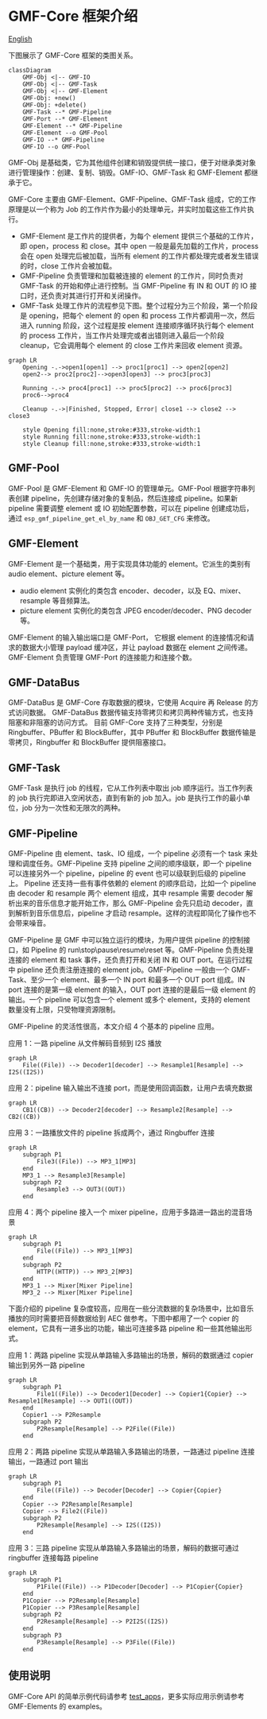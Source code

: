 # GMF-Core 框架介绍
[English](gmf_core/README.md)

下图展示了 GMF-Core 框架的类图关系。
```mermaid
classDiagram
    GMF-Obj <|-- GMF-IO
    GMF-Obj <|-- GMF-Task
    GMF-Obj <|-- GMF-Element
    GMF-Obj: +new()
    GMF-Obj: +delete()
    GMF-Task --* GMF-Pipeline
    GMF-Port --* GMF-Element
    GMF-Element --* GMF-Pipeline
    GMF-Element --o GMF-Pool
    GMF-IO --* GMF-Pipeline
    GMF-IO --o GMF-Pool
```

GMF-Obj 是基础类，它为其他组件创建和销毁提供统一接口，便于对继承类对象进行管理操作：创建、复制、销毁。GMF-IO、GMF-Task 和 GMF-Element 都继承于它。

GMF-Core 主要由 GMF-Element、GMF-Pipeline、GMF-Task 组成，它的工作原理是以一个称为 Job 的工作片作为最小的处理单元，并实时加载这些工作片执行。
- GMF-Element 是工作片的提供者，为每个 element 提供三个基础的工作片，即 open，process 和 close。其中 open 一般是最先加载的工作片，process 会在 open 处理完后被加载，当所有 element 的工作片都处理完或者发生错误的时，close 工作片会被加载。
- GMF-Pipeline 负责管理和加载被连接的 element 的工作片，同时负责对 GMF-Task 的开始和停止进行控制。当 GMF-Pipeline 有 IN 和 OUT 的 IO 接口时，还负责对其进行打开和关闭操作。
- GMF-Task 处理工作片的流程参见下图。整个过程分为三个阶段，第一个阶段是 opening，把每个 element 的 open 和 process 工作片都调用一次，然后进入 running 阶段，这个过程是按 element 连接顺序循环执行每个 element 的 process 工作片，当工作片处理完或者出错则进入最后一个阶段 cleanup，它会调用每个 element 的 close 工作片来回收 element 资源。

```mermaid
graph LR
    Opening -.->open1[open1] --> proc1[proc1] --> open2[open2]
    open2--> proc2[proc2]-->open3[open3] --> proc3[proc3]

    Running -.-> proc4[proc1] --> proc5[proc2] --> proc6[proc3]
    proc6-->proc4

    Cleanup -.->|Finished, Stopped, Error| close1 --> close2 --> close3

    style Opening fill:none,stroke:#333,stroke-width:1
    style Running fill:none,stroke:#333,stroke-width:1
    style Cleanup fill:none,stroke:#333,stroke-width:1
```

## GMF-Pool
GMF-Pool 是 GMF-Element 和 GMF-IO 的管理单元。GMF-Pool 根据字符串列表创建 pipeline，先创建存储对象的复制品，然后连接成 pipeline。如果新 pipeline 需要调整 element 或 IO 初始配置参数，可以在 pipeline 创建成功后，通过 `esp_gmf_pipeline_get_el_by_name` 和 `OBJ_GET_CFG` 来修改。

## GMF-Element
GMF-Element 是一个基础类，用于实现具体功能的 element。它派生的类别有 audio element、picture element 等。

- audio element 实例化的类包含 encoder、decoder，以及 EQ、mixer、resample 等音频算法。
- picture element 实例化的类包含 JPEG encoder/decoder、PNG decoder 等。

GMF-Element 的输入输出端口是 GMF-Port，
它根据 element 的连接情况和请求的数据大小管理 payload 缓冲区，并让 payload 数据在 element 之间传递。GMF-Element 负责管理 GMF-Port 的连接能力和连接个数。

## GMF-DataBus
GMF-DataBus 是 GMF-Core 存取数据的模块，它使用 Acquire 再 Release 的方式访问数据。 GMF-DataBus 数据传输支持零拷贝和拷贝两种传输方式，也支持阻塞和非阻塞的访问方式。
目前 GMF-Core 支持了三种类型，分别是 Ringbuffer、PBuffer 和 BlockBuffer，其中 PBuffer 和 BlockBuffer 数据传输是零拷贝，Ringbuffer 和 BlockBuffer 提供阻塞接口。

## GMF-Task
GMF-Task 是执行 job 的线程，它从工作列表中取出 job 顺序运行。当工作列表的 job 执行完即进入空闲状态，直到有新的 job 加入。job 是执行工作的最小单位，job 分为一次性和无限次的两种。

## GMF-Pipeline
GMF-Pipeline 由 element、task、IO 组成，一个 pipeline 必须有一个 task 来处理和调度任务。GMF-Pipeline 支持 pipeline 之间的顺序级联，即一个 pipeline 可以连接另外一个 pipeline，pipeline 的 event 也可以级联到后级的 pipeline 上。
Pipeline 还支持一些有事件依赖的 element 的顺序启动，比如一个 pipeline 由 decoder 和 resample 两个 element 组成，其中 resample 需要 decoder 解析出来的音乐信息才能开始工作，那么 GMF-Pipeline 会先只启动 decoder，直到解析到音乐信息后，pipeline 才启动 resample。这样的流程即简化了操作也不会带来噪音。

GMF-Pipeline 是 GMF 中可以独立运行的模块，为用户提供 pipeline 的控制接口，如 Pipeline 的 run\stop\pause\resume\reset 等。GMF-Pipeline 负责处理连接的 element 和 task 事件，还负责打开和关闭 IN 和 OUT port。在运行过程中 pipeline 还负责注册连接的 element job。GMF-Pipeline 一般由一个 GMF-Task、至少一个 element、最多一个 IN port 和最多一个 OUT port 组成。IN port 连接的是第一级 element 的输入，OUT port 连接的是最后一级 element 的输出。一个 pipeline 可以包含一个 element 或多个 element，支持的 element 数量没有上限，只受物理资源限制。

GMF-Pipeline 的灵活性很高，本文介绍 4 个基本的 pipeline 应用。

应用 1：一路 pipeline 从文件解码音频到 I2S 播放
```mermaid
graph LR
    File((File)) --> Decoder1[decoder] --> Resample1[Resample] --> I2S((I2S))
```

应用 2：pipeline 输入输出不连接 port，而是使用回调函数，让用户去填充数据
```mermaid
graph LR
    CB1((CB)) --> Decoder2[decoder] --> Resample2[Resample] --> CB2((CB))
```

应用 3：一路播放文件的 pipeline 拆成两个，通过 Ringbuffer 连接
```mermaid
graph LR
    subgraph P1
        File3((File)) --> MP3_1[MP3]
    end
    MP3_1 --> Resample3[Resample]
    subgraph P2
        Resample3 --> OUT3((OUT))
    end
```
应用 4：两个 pipeline 接入一个 mixer pipeline，应用于多路进一路出的混音场景
```mermaid
graph LR
    subgraph P1
        File((File)) --> MP3_1[MP3]
    end
    subgraph P2
        HTTP((HTTP)) --> MP3_2[MP3]
    end
    MP3_1 --> Mixer[Mixer Pipeline]
    MP3_2 --> Mixer[Mixer Pipeline]
```

下面介绍的 pipeline 复杂度较高，应用在一些分流数据的复杂场景中，比如音乐播放的同时需要把音频数据给到 AEC 做参考。下图中都用了一个 copier 的 element，它具有一进多出的功能，输出可连接多路 pipeline 和一些其他输出形式。

应用 1：两路 pipeline 实现从单路输入多路输出的场景，解码的数据通过 copier 输出到另外一路 pipeline

```mermaid
graph LR
    subgraph P1
        File1((File)) --> Decoder1[Decoder] --> Copier1{Copier} --> Resample1[Resample] --> OUT1((OUT))
    end
    Copier1 --> P2Resample
    subgraph P2
        P2Resample[Resample] --> P2File((File))
    end
```

应用 2：两路 pipeline 实现从单路输入多路输出的场景，一路通过 pipeline 连接输出，一路通过 port 输出
```mermaid
graph LR
    subgraph P1
        File((File)) --> Decoder[Decoder] --> Copier{Copier}
    end
    Copier --> P2Resample[Resample]
    Copier --> File2((File))
    subgraph P2
        P2Resample[Resample] --> I2S((I2S))
    end
```

应用 3：三路 pipeline 实现从单路输入多路输出的场景，解码的数据可通过 ringbuffer 连接每路 pipeline
```mermaid
graph LR
    subgraph P1
        P1File((File)) --> P1Decoder[Decoder] --> P1Copier{Copier}
    end
    P1Copier --> P2Resample[Resample]
    P1Copier --> P3Resample[Resample]
    subgraph P2
        P2Resample[Resample] --> P2I2S((I2S))
    end
    subgraph P3
        P3Resample[Resample] --> P3File((File))
    end
```

## 使用说明

GMF-Core API 的简单示例代码请参考 [test_apps](./test_apps/main/cases/gmf_pool_test.c)，更多实际应用示例请参考 GMF-Elements 的 examples。
